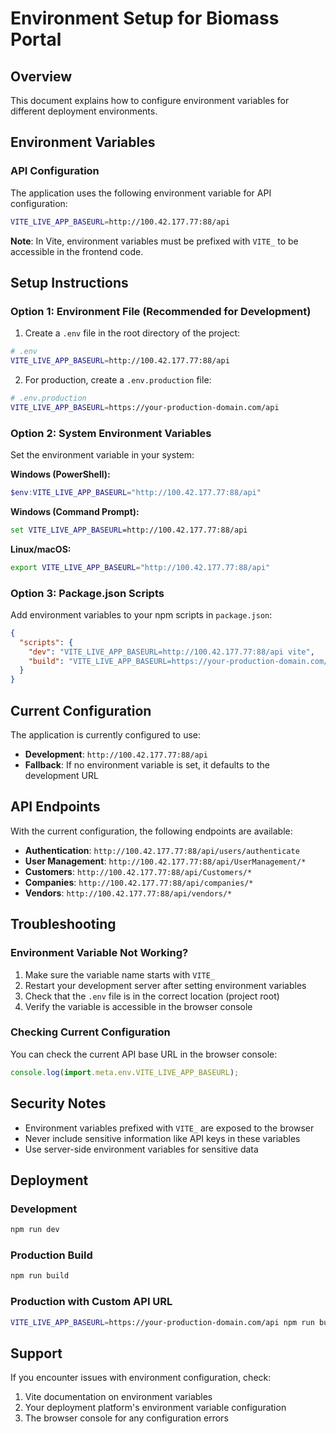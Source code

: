 # Environment Setup for Biomass Portal

## Overview

This document explains how to configure environment variables for different deployment environments.

## Environment Variables

### API Configuration

The application uses the following environment variable for API configuration:

```bash
VITE_LIVE_APP_BASEURL=http://100.42.177.77:88/api
```

**Note**: In Vite, environment variables must be prefixed with `VITE_` to be accessible in the frontend code.

## Setup Instructions

### Option 1: Environment File (Recommended for Development)

1. Create a `.env` file in the root directory of the project:

```bash
# .env
VITE_LIVE_APP_BASEURL=http://100.42.177.77:88/api
```

2. For production, create a `.env.production` file:

```bash
# .env.production
VITE_LIVE_APP_BASEURL=https://your-production-domain.com/api
```

### Option 2: System Environment Variables

Set the environment variable in your system:

**Windows (PowerShell):**

```powershell
$env:VITE_LIVE_APP_BASEURL="http://100.42.177.77:88/api"
```

**Windows (Command Prompt):**

```cmd
set VITE_LIVE_APP_BASEURL=http://100.42.177.77:88/api
```

**Linux/macOS:**

```bash
export VITE_LIVE_APP_BASEURL="http://100.42.177.77:88/api"
```

### Option 3: Package.json Scripts

Add environment variables to your npm scripts in `package.json`:

```json
{
  "scripts": {
    "dev": "VITE_LIVE_APP_BASEURL=http://100.42.177.77:88/api vite",
    "build": "VITE_LIVE_APP_BASEURL=https://your-production-domain.com/api vite build"
  }
}
```

## Current Configuration

The application is currently configured to use:

- **Development**: `http://100.42.177.77:88/api`
- **Fallback**: If no environment variable is set, it defaults to the development URL

## API Endpoints

With the current configuration, the following endpoints are available:

- **Authentication**: `http://100.42.177.77:88/api/users/authenticate`
- **User Management**: `http://100.42.177.77:88/api/UserManagement/*`
- **Customers**: `http://100.42.177.77:88/api/Customers/*`
- **Companies**: `http://100.42.177.77:88/api/companies/*`
- **Vendors**: `http://100.42.177.77:88/api/vendors/*`

## Troubleshooting

### Environment Variable Not Working?

1. Make sure the variable name starts with `VITE_`
2. Restart your development server after setting environment variables
3. Check that the `.env` file is in the correct location (project root)
4. Verify the variable is accessible in the browser console

### Checking Current Configuration

You can check the current API base URL in the browser console:

```javascript
console.log(import.meta.env.VITE_LIVE_APP_BASEURL);
```

## Security Notes

- Environment variables prefixed with `VITE_` are exposed to the browser
- Never include sensitive information like API keys in these variables
- Use server-side environment variables for sensitive data

## Deployment

### Development

```bash
npm run dev
```

### Production Build

```bash
npm run build
```

### Production with Custom API URL

```bash
VITE_LIVE_APP_BASEURL=https://your-production-domain.com/api npm run build
```

## Support

If you encounter issues with environment configuration, check:

1. Vite documentation on environment variables
2. Your deployment platform's environment variable configuration
3. The browser console for any configuration errors
